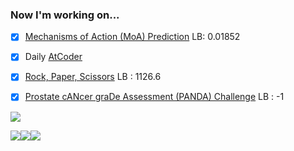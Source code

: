 ### Now I'm working on...
- [x] [Mechanisms of Action (MoA) Prediction](https://www.kaggle.com/c/lish-moa/) LB: 0.01852
- [x] Daily [AtCoder](https://kenkoooo.com/atcoder/#/user/NoKnowledgeGG)
- [x] [Rock, Paper, Scissors](https://www.kaggle.com/c/rock-paper-scissors/) LB : 1126.6
- [x] [Prostate cANcer graDe Assessment (PANDA) Challenge](https://www.kaggle.com/c/prostate-cancer-grade-assessment/) LB : -1



[![](https://raw.githubusercontent.com/anko191/anko191/main/profile-summary-card-output/dracula/0-profile-details.svg)](https://github.com/vn7n24fzkq/github-profile-summary-cards)


[![](https://raw.githubusercontent.com/anko191/anko191/main/profile-summary-card-output/dracula/1-repos-per-language.svg)](https://github.com/vn7n24fzkq/github-profile-summary-cards)[![](https://raw.githubusercontent.com/anko191/anko191/main/profile-summary-card-output/dracula/2-most-commit-language.svg)](https://github.com/vn7n24fzkq/github-profile-summary-cards)[![](https://raw.githubusercontent.com/anko191/anko191/main/profile-summary-card-output/dracula/3-stats.svg)](https://github.com/vn7n24fzkq/github-profile-summary-cards)





<!--
**anko191/anko191** is a ✨ _special_ ✨ repository because its `README.md` (this file) appears on your GitHub profile.

Here are some ideas to get you started:

- 🔭 I’m currently working on ...
- 🌱 I’m currently learning ...
- 👯 I’m looking to collaborate on ...
- 🤔 I’m looking for help with ...
- 💬 Ask me about ...
- 📫 How to reach me: ...
- 😄 Pronouns: ...
- ⚡ Fun fact: ...
-->
